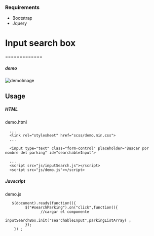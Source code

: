 ### Requirements
- Bootstrap
- Jquery



# Input search box
=============
##### demo

![demoImage](https://iili.io/Ffz4gj.gif)

## Usage
##### HTML　
demo.html

      ...
      <link rel="stylesheet" href="scss/demo.min.css">
      ...

      <input type="text" class="form-control" placeholder="Buscar por nombre del parking" id="searchableInput">

      ...
      <script src="js/inputSearch.js"></script>
      <script src="js/demo.js"></script>

##### Javscript　
demo.js

       $(document).ready(function(){
   			 $("#searchParking").on("click",function(){
      				//cargar el componente
     				 inputSearchBox.init("searchableInput",parkingListArray) ;
   			 });
		}) ;
